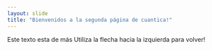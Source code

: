 ```yaml
---
layout: slide
title: "Bienvenidos a la segunda página de cuantica!"
---
```

Este texto esta de más
Utiliza la flecha hacia la izquierda para volver!
